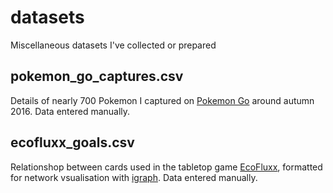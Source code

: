 # datasets
Miscellaneous datasets I've collected or prepared

## pokemon_go_captures.csv

Details of nearly 700 Pokemon I captured on [Pokemon Go](https://pokemongo.nianticlabs.com/en/) around autumn 2016. Data entered manually.

## ecofluxx_goals.csv

Relationshop between cards used in the tabletop game [EcoFluxx](http://www.looneylabs.com/games/ecofluxx), formatted for network vsualisation with [igraph](http://igraph.org/r/). Data entered manually.
